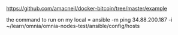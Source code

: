   https://github.com/amacneil/docker-bitcoin/tree/master/example

  the command to run on my local = ansible -m ping 34.88.200.187 -i ~/learn/omnia/omnia-nodes-test/ansible/config/hosts